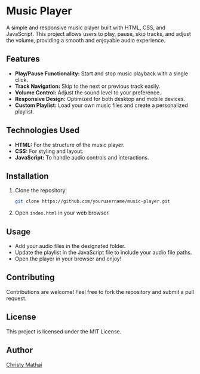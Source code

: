 # Music Player

A simple and responsive music player built with HTML, CSS, and JavaScript. This project allows users to play, pause, skip tracks, and adjust the volume, providing a smooth and enjoyable audio experience.

## Features

- **Play/Pause Functionality:** Start and stop music playback with a single click.
- **Track Navigation:** Skip to the next or previous track easily.
- **Volume Control:** Adjust the sound level to your preference.
- **Responsive Design:** Optimized for both desktop and mobile devices.
- **Custom Playlist:** Load your own music files and create a personalized playlist.

## Technologies Used

- **HTML:** For the structure of the music player.
- **CSS:** For styling and layout.
- **JavaScript:** To handle audio controls and interactions.

## Installation

1. Clone the repository:

   ```bash
   git clone https://github.com/yourusername/music-player.git
   ```

2. Open `index.html` in your web browser.

## Usage

- Add your audio files in the designated folder.
- Update the playlist in the JavaScript file to include your audio file paths.
- Open the player in your browser and enjoy!

## Contributing

Contributions are welcome! Feel free to fork the repository and submit a pull request.

## License

This project is licensed under the MIT License.

## Author

[Christy Mathai](https://github.com/Christy2001/)
